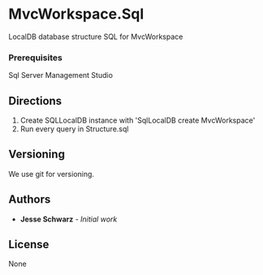 # MvcWorkspace.Sql

LocalDB database structure SQL for MvcWorkspace

### Prerequisites

Sql Server Management Studio

## Directions

1. Create SQLLocalDB instance with 'SqlLocalDB create MvcWorkspace'
2. Run every query in Structure.sql

## Versioning

We use git for versioning.

## Authors

* **Jesse Schwarz** - *Initial work*


## License

None

